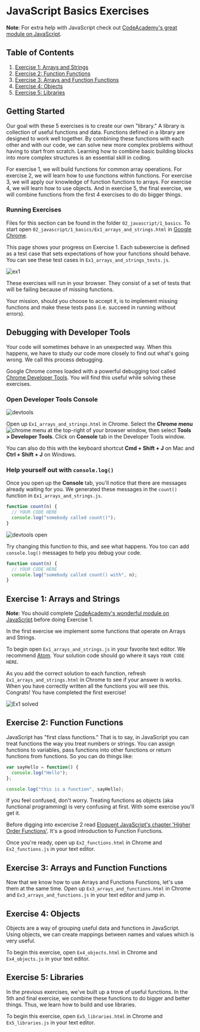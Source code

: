 # JavaScript Basics Exercises

**Note**: For extra help with JavaScript check out
[CodeAcademy's great module on JavaScript][ca].

## Table of Contents

1. [Exercise 1: Arrays and Strings](#exercise-1:-arrays-and-Strings)
2. [Exercise 2: Function Functions](#exercise-2:-function-functions)
3. [Exercise 3: Arrays and Function Functions](#exercise-3:-arrays-and-function-functions)
4. [Exercise 4: Objects](#exercise-4:-objects)
5. [Exercise 5: Libraries](#exercise-5:-libraries)

## Getting Started

Our goal with these 5 exercises is to create our own "library." A library is
collection of useful functions and data. Functions defined in a library are
designed to work well together. By combining these functions with each other
and with our code, we can solve new more complex problems without having to
start from scratch. Learning how to combine basic building blocks into more
complex structures is an essential skill in coding.

For exercise 1, we will build functions for common array operations. For
exercise 2, we will learn how to use functions within functions. For exercise
3, we will apply our knowledge of function functions to arrays. For exercise
4, we will learn how to use objects. And in exercise 5, the final exercise, we
will combine functions from the first 4 exercises to do do bigger things.

### Running Exercises

Files for this section can be found in the folder `02_javascript/1_basics`.
To start open `02_javascript/1_basics/Ex1_arrays_and_strings.html` in
[Google Chrome][chrome].

This page shows your progress on Exercise 1. Each subexercise is defined as a
test case that sets expectations of how your functions should behave. You can
see these test cases in `Ex1_arrays_and_strings_tests.js`.

![ex1](img/exc1.png)

These exercises will run in your browser. They consist of a set of tests that
will be failing because of missing functions.

Your mission, should you choose to accept it, is to implement missing functions
and make these tests pass (i.e. succeed in running without errors).

## Debugging with Developer Tools

Your code will sometimes behave in an unexpected way. When this happens, we
have to study our code more closely to find out what's going wrong. We call
this process debugging.

Google Chrome comes loaded with a powerful debugging tool called [Chrome Developer Tools][devtools].
You will find this useful while solving these exercises.

### Open Developer Tools Console

![devtools](img/devtools.png)

Open up `Ex1_arrays_and_strings.html` in Chrome. Select the **Chrome menu**
![chrome menu](img/chrome-menu.png) at the top-right of your browser window, then select
**Tools > Developer Tools**. Click on **Console** tab in the Developer Tools
window.

You can also do this with the keyboard shortcut **Cmd + Shift + J** on Mac and
**Ctrl + Shift + J** on Windows.

### Help yourself out with `console.log()`

Once you open up the **Console** tab, you'll notice that there are messages
already waiting for you. We generated these messages in the `count()` function
in `Ex1_arrays_and_strings.js`.

```js
function count(n) {
  // YOUR CODE HERE
  console.log("somebody called count()");
}
```

![devtools open](img/devtools-open.png)

Try changing this function to this, and see what happens. You too can add
`console.log()` messages to help you debug your code.

```js
function count(n) {
  // YOUR CODE HERE
  console.log("somebody called count() with", n);
}
```

## Exercise 1: Arrays and Strings

**Note**: You should complete
[CodeAcademy's wonderful module on JavaScript][ca] before doing Exercise 1.

In the first exercise we implement some functions that operate on Arrays and Strings.

To begin open `Ex1_arrays_and_strings.js` in your favorite text editor. We recommend [Atom](https://atom.io/).
Your solution code should go where it says `YOUR CODE HERE`.

As you add the correct solution to each function, refresh `Ex1_arrays_and_strings.html` in
Chrome to see if your answer is works. When you have correctly written all the
functions you will see this. Congrats! You have completed the first exercise!

![Ex1 solved](img/exc1-solved.png)

## Exercise 2: Function Functions

JavaScript has "first class functions." That is to say, in JavaScript you can
treat functions the way you treat numbers or strings. You can assign
functions to variables, pass functions into other functions or return functions
from functions. So you can do things like:

```js
var sayHello = function() {
  console.log("Hello");
};

console.log("this is a function", sayHello);
```

If you feel confused, don't worry. Treating functions as objects (aka
functional programming) is very confusing at first. With some exercise you'll
get it.

Before digging into excercise 2 read
[Eloquent JavaScript's chapter 'Higher Order Functions'][es func].
It's a good introduction to Function Functions.

Once you're ready, open up `Ex2_functions.html` in Chrome and `Ex2_functions.js` in
your text editor.

## Exercise 3: Arrays and Function Functions

Now that we know how to use Arrays and Functions Functions, let's use
them at the same time. Open up `Ex3_arrays_and_functions.html` in Chrome
and `Ex3_arrays_and_functions.js` in your text editor and jump in.

## Exercise 4: Objects

Objects are a way of grouping useful data and functions in JavaScript. Using
objects, we can create mappings between names and values which is very useful.

To begin this exercise, open `Ex4_objects.html` in Chrome and
`Ex4_objects.js` in your text editor.

## Exercise 5: Libraries

In the previous exercises, we've built up a trove of useful functions. In the
5th and final exercise, we combine these functions to do bigger and better
things. Thus, we learn how to build and use libraries.

To begin this exercise, open `Ex5_libraries.html` in Chrome and
`Ex5_libraries.js` in your text editor.

[es]: http://eloquentjavascript.net/
[es func]: http://eloquentjavascript.net/05_higher_order.html
[ca]: https://www.codecademy.com/learn/javascript
[chrome]: https://www.google.com/chrome/browser/desktop/
[download]: https://github.com/horizons-school-of-technology/prepwork/archive/master.zip
[devtools]: https://developer.chrome.com/devtools
